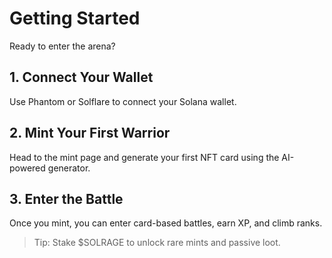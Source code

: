# Getting Started

Ready to enter the arena?

## 1. Connect Your Wallet
Use Phantom or Solflare to connect your Solana wallet.

## 2. Mint Your First Warrior
Head to the mint page and generate your first NFT card using the AI-powered generator.

## 3. Enter the Battle
Once you mint, you can enter card-based battles, earn XP, and climb ranks.

> Tip: Stake $SOLRAGE to unlock rare mints and passive loot.
